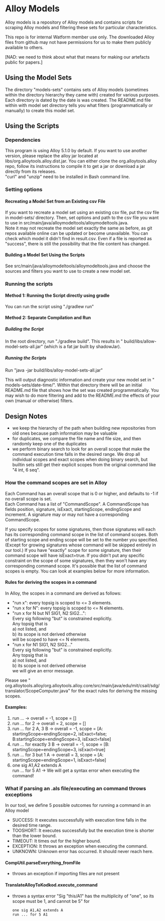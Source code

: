 # Alloy Models

Alloy models is a repository of Alloy models and contains scripts for scraping
Alloy models and filtering these sets for particular characteristics.

This repo is for internal Watform member use only. The downloaded Alloy files
from github may not have permissions for us to make them publicly available to
others.

[NAD: we need to think about what that means for making our artefacts public for papers.]

## Using the Model Sets

The directory "models-sets" contains sets of Alloy models (sometimes within the
directory hierarchy they came with) created for various purposes. Each directory
is dated by the date is was created. The README.md file within with model set
directory tells you what filters (programmatically or manually) to create this
model set.

## Using the Scripts

### Dependencies

This program is using Alloy 5.1.0 by default. If you want to use another
version, please replace the alloy jar located at
libs/org.alloytools.alloy.dist.jar. You can either clone the
org.alloytools.alloy repo, follow its instructions to compile it to get a jar or
download a jar directly from its releases.  
"curl" and "unzip" need to be installed in Bash command line.

### Setting options

#### Recreating a Model Set from an Existing csv File

If you want to recreate a model set using an existing csv file, put the csv file
in model-sets/ directory. Then, set options and path to the csv file you want to
use in src/main/java/alloymodeltools/alloymodeltools.java.   
Note it may not recreate the model set exactly the same as before, as git repos
available online can be updated or become unavailable. You can check which model
it didn't find in result.csv. Even if a file is reported as "success", there is
still the possibility that the file content has changed.

#### Building a Model Set Using the Scripts

See src/main/java/alloymodeltools/alloymodeltools.java and choose the sources
and filters you want to use to create a new model set.

### Running the scripts

#### Method 1: Running the Script directly using gradle

You can run the script using "./gradlew run"

#### Method 2: Separate Compilation and Run

##### Building the Script

In the root directory, run "./gradlew build". This results in "
build/libs/allow-model-sets-all.jar" (which is a fat jar built by shadowJar).

##### Running the Scripts

Run "java -jar build/libs/alloy-model-sets-all.jar"

This will output diagnostic information and create your new model set in "
models-sets/date-time/". Within that directory there will be an initial
README.md file that shows how the set was created programmatically. You may wish
to do more filtering and add to the README.md the effects of your own (manual or
otherwise) filters.

## Design Notes

* we keep the hierarchy of the path when building new repositories from old ones
  because path information may be valuable
* for duplicates, we compare the file name and file size, and then randomly keep
  one of the duplicates
* we perform binary search to look for an overall scope that make the command
  execution time falls in the desired range. We drop all individual scopes and
  exact scopes when doing binary search, but builtin sets still get their
  explicit scopes from the original command like "4 int, 6 seq".

### How the command scopes are set in Alloy

Each Command has an overall scope that is 0 or higher, and defaults to -1 if no
overall scope is set.   
Each Command has a list of "CommandScope". A CommandScope has fields position,
signature, isExact, startingScope, endingScope and increment. A signature may or
may not have a corresponding CommandScope.

If you specify scopes for some signatures, then those signatures will each has
its corresponding command scope in the list of command scopes. Both of starting
scope and ending scope will be set to the number you specified. (Except for
growing signatures whose command will be skipped entirely in our tool.) If you
have "exactly" scope for some signature, then their command scope will have
isExact=true. If you didn't put any specific constraint on the scope of some
signatures, then they won't have any corresponding command scope. It's possible
that the list of command scopes is empty. You can look at examples below for
more information.

#### Rules for deriving the scopes in a command

In Alloy, the scopes in a command are derived as follows:

* "run x": every topsig is scoped to <= 3 elements.
* "run x for N": every topsig is scoped to <= N elements.
* "run x for N but N1 SIG1, N2 SIG2...":  
  Every sig following "but" is constrained explicitly.  
  Any topsig that is  
  a) not listed, and  
  b) its scope is not derived otherwise  
  will be scoped to have <= N elements.
* "run x for N1 SIG1, N2 SIG2..."  
  Every sig following "but" is constrained explicitly.  
  Any topsig that is  
  a) not listed, and <br>
  b) its scope is not derived otherwise <br>
  we will give an error message.

Please see "
org.alloytools.alloy/org.alloytools.alloy.core/src/main/java/edu/mit/csail/sdg/translator/ScopeComputer.java"
for the exact rules for deriving the missing scopes.

#### Examples:

1. run … → overall = -1, scope = []
2. run … for 2 → overall = 2, scope = []
3. run … for 2 A, 3 B → overall = -1, scope
   = [A: startingScope=endingScope=2, isExact=false; B:startingScope=endingScope=3, isExact=false]
4. run … for exactly 3 B → overall = -1, scope
   = [B: startingScope=endingScope=3, isExact=true]
5. run … for 3 but 1 A → overall = 3, scope
   = [A: startingScope=endingScope=1, isExact=false]
6. one sig A1,A2 extends A  
   run ... for 5 A1 → We will get a syntax error when executing the command!

### What if parsing an .als file/executing an command throws exceptions

In our tool, we define 5 possible outcomes for running a command in an Alloy
model

* SUCCESS: It executes successfully with execution time falls in the desired
  time range.
* TOOSHORT: It executes successfully but the execution time is shorter than the
  lower bound.
* TIMEOUT: It times out for the higher bound.
* EXCEPTION: It throws an exception when executing the command.
* UNKNOWN: Unknown error has occurred. It should never reach here.

#### CompUtil.parseEverything_fromFile

* throws an exception if importing files are not present

#### TranslateAlloyToKodkod.execute_command

* throws a syntax error "Sig "this/A1" has the multiplicity of "one", so its
  scope must be 1, and cannot be 5" for
  ```   
  one sig A1,A2 extends A  
  run ... for 5 A1 
  ```
